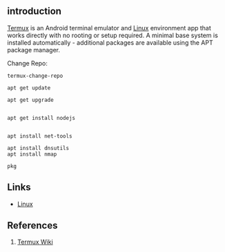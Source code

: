 ## introduction


[Termux](https://termux.dev/en/) is an Android terminal emulator and [Linux](/docs/CS/OS/Linux/Linux.md) environment app that works directly with no rooting or setup required. 
A minimal base system is installed automatically - additional packages are available using the APT package manager.


Change Repo:
```shell
termux-change-repo
```

```shell
apt get update

apt get upgrade


apt get install nodejs
```

```shell

apt install net-tools

apt install dnsutils
apt install nmap

pkg 
```

## Links

- [Linux](/docs/CS/OS/Linux/Linux.md)

## References

1. [Termux Wiki](https://wiki.termux.com/wiki/Main_Page)